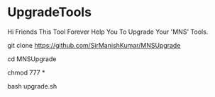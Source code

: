 # UpgradeTools
Hi Friends This Tool Forever Help You To Upgrade Your 'MNS' Tools.

git clone https://github.com/SirManishKumar/MNSUpgrade

cd MNSUpgrade

chmod 777 *

bash upgrade.sh
